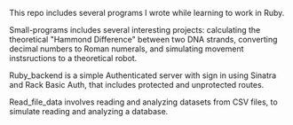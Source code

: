 This repo includes several programs I wrote while learning to work in Ruby.  

Small-programs includes several interesting projects: calculating the theoretical "Hammond Difference" between two DNA strands, converting decimal numbers to Roman numerals, and
simulating movement instsructions to a theoretical robot.

Ruby_backend is a simple Authenticated server with sign in using Sinatra and Rack Basic Auth, that includes protected and unprotected routes.

Read_file_data involves reading and analyzing datasets from CSV files, to simulate reading and analyzing a database.